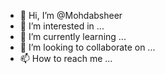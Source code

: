 - 👋 Hi, I’m @Mohdabsheer
- 👀 I’m interested in ...
- 🌱 I’m currently learning ...
- 💞️ I’m looking to collaborate on ...
- 📫 How to reach me ...

<!---
Mohdabsheer/Mohdabsheer is a ✨ special ✨ repository because its `README.md` (this file) appears on your GitHub profile.
You can click the Preview link to take a look at your changes.
--->
